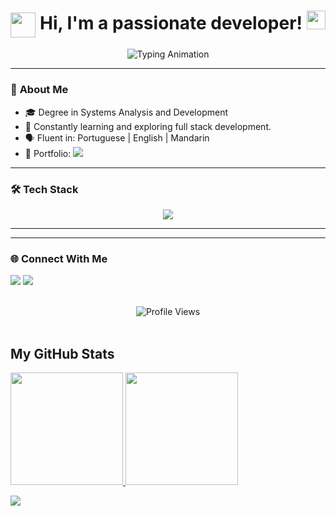 <h1 align="center">
      <img src="https://slackmojis.com/emojis/2064-blow_up/download" width="40px" align="center"> Hi, I'm a passionate developer!
   <img src="https://media.giphy.com/media/hvRJCLFzcasrR4ia7z/giphy.gif" width="30px">
</h1>

<div align="center">
  <img src="https://readme-typing-svg.demolab.com?font=Fira+Code&pause=1000&color=FF69B4&center=true&vCenter=true&width=435&lines=Turning+code+into+solutions+✨;UX+Enthusiast+💡;Tech+polyglot+🌎" alt="Typing Animation">
</div>



---

### 🚀 **About Me**
<p>

   <ul>
      <li>🎓 Degree in Systems Analysis and Development</li>
      <li>🌱 Constantly learning and exploring full stack development.</li>
      <li>🗣️ Fluent in: Portuguese | English | Mandarin</li>
      <li>🎨 Portfolio: <a href="http://ifabi.net.br/" target="_blank"><img src="https://img.shields.io/badge/-Explore%20my%20work-FF6B6B?style=flat&logo=reactos&logoColor=white"></a></li>
   </ul>
</p>

---

### 🛠️ **Tech Stack**
<div align="center">

<p align="center">
  <a href="https://skillicons.dev">
  <img src="https://skillicons.dev/icons?i=ts,php,cs,angular,html,vite,nestjs,laravel,aws,docker,kubernetes,grafana,git,github,npm,vim,reactivex,regex,wordpress,mongodb,mysql,netlify,java" />
  </a>
</p>
</div>

---



<!--### 📌 **Featured Projects** -->
<!-- Add your pinned repos here -->
<!-- ▶️ [Project 1](link) • [Project 2](link) • [Project 3](link) -->

---

### 🌐 **Connect With Me**
<a href="https://www.instagram.com/href.abi/" target="_blank"><img src="https://img.shields.io/badge/-Instagram-%23E4405F?style=for-the-badge&logo=instagram&logoColor=white" target="_blank"></a>
<a href="https://www.linkedin.com/in/fabiana-ivo-16311b10b/" target="_blank"><img src="https://img.shields.io/badge/-LinkedIn-%230077B5?style=for-the-badge&logo=linkedin&logoColor=white" target="_blank"></a>  
<br>

<div align="center">
   <img src="https://komarev.com/ghpvc/?username=youruser&color=ff69b4&style=flat" alt="Profile Views">
</div>

<br>
 
<h2> My GitHub Stats </h2>
<div>
<a href="https://github.com/Fabiana1vo">
<img height="180em" src="https://github-readme-stats.vercel.app/api?username=fabiana1vo&show_icons=true&theme=cobalt&include_all_commits=true&count_private=true&icon_color=a03234"/> 
<img height="180em" src="https://github-readme-stats.vercel.app/api/top-langs/?username=fabiana1vo&layout=compact&langs_count=16&theme=cobalt"/>
<div>
  
![](https://nirzak-streak-stats.vercel.app/?user=Fabiana1vo&theme=dark&hide_border=false)<br/>
 <br> 
   
  
 
##

